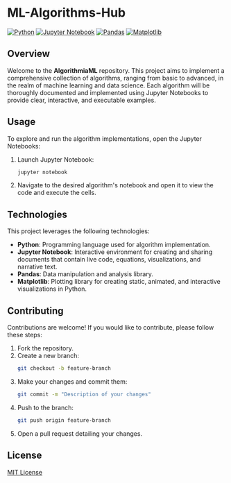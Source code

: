 # ML-Algorithms-Hub

[![Python](https://img.shields.io/badge/Python-3.8%2B-blue.svg)](https://www.python.org/)
[![Jupyter Notebook](https://img.shields.io/badge/Jupyter-Notebook-orange.svg)](https://jupyter.org/)
[![Pandas](https://img.shields.io/badge/Pandas-1.0%2B-yellow.svg)](https://pandas.pydata.org/)
[![Matplotlib](https://img.shields.io/badge/Matplotlib-3.1.1%2B-red.svg)](https://matplotlib.org/)

## Overview

Welcome to the **AlgorithmiaML** repository. This project aims to implement a comprehensive collection of algorithms, ranging from basic to advanced, in the realm of machine learning and data science. Each algorithm will be thoroughly documented and implemented using Jupyter Notebooks to provide clear, interactive, and executable examples.

## Usage

To explore and run the algorithm implementations, open the Jupyter Notebooks:

1. Launch Jupyter Notebook:
   ```bash
   jupyter notebook
   ```

2. Navigate to the desired algorithm's notebook and open it to view the code and execute the cells.

## Technologies

This project leverages the following technologies:

- **Python**: Programming language used for algorithm implementation.
- **Jupyter Notebook**: Interactive environment for creating and sharing documents that contain live code, equations, visualizations, and narrative text.
- **Pandas**: Data manipulation and analysis library.
- **Matplotlib**: Plotting library for creating static, animated, and interactive visualizations in Python.

## Contributing

Contributions are welcome! If you would like to contribute, please follow these steps:

1. Fork the repository.
2. Create a new branch:
   ```bash
   git checkout -b feature-branch
   ```
3. Make your changes and commit them:
   ```bash
   git commit -m "Description of your changes"
   ```
4. Push to the branch:
   ```bash
   git push origin feature-branch
   ```
5. Open a pull request detailing your changes.

## License

[MIT License](LICENSE)
